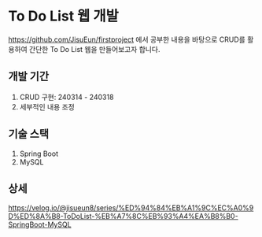 # To Do List 웹 개발
<https://github.com/JisuEun/firstproject> 에서 공부한 내용을 바탕으로 CRUD를 활용하여 간단한 To Do List 웹을 만들어보고자 합니다.

## 개발 기간
1. CRUD 구현: 240314 - 240318
2. 세부적인 내용 조정

## 기술 스택
1. Spring Boot
2. MySQL

## 상세
<https://velog.io/@jisueun8/series/%ED%94%84%EB%A1%9C%EC%A0%9D%ED%8A%B8-ToDoList-%EB%A7%8C%EB%93%A4%EA%B8%B0-SpringBoot-MySQL>
